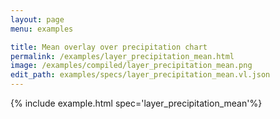 ```yaml
---
layout: page
menu: examples

title: Mean overlay over precipitation chart
permalink: /examples/layer_precipitation_mean.html
image: /examples/compiled/layer_precipitation_mean.png
edit_path: examples/specs/layer_precipitation_mean.vl.json
---
```




{% include example.html spec='layer_precipitation_mean'%}
